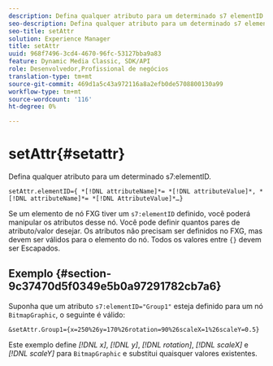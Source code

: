 ```yaml
---
description: Defina qualquer atributo para um determinado s7 elementID.
seo-description: Defina qualquer atributo para um determinado s7 elementID.
seo-title: setAttr
solution: Experience Manager
title: setAttr
uuid: 968f7496-3cd4-4670-96fc-53127bba9a83
feature: Dynamic Media Classic, SDK/API
role: Desenvolvedor,Profissional de negócios
translation-type: tm+mt
source-git-commit: 469d1a5c43a972116a8a2efb0de5708800130a99
workflow-type: tm+mt
source-wordcount: '116'
ht-degree: 0%

---
```



# setAttr{#setattr}

Defina qualquer atributo para um determinado s7:elementID.

`setAttr.elementID={ *[!DNL attributeName]*= *[!DNL attributeValue]*, *[!DNL attributeName]*= *[!DNL AttributeValue]*…}`

Se um elemento de nó FXG tiver um `s7:elementID` definido, você poderá manipular os atributos desse nó. Você pode definir quantos pares de atributo/valor desejar. Os atributos não precisam ser definidos no FXG, mas devem ser válidos para o elemento do nó. Todos os valores entre `{}` devem ser Escapados.

## Exemplo {#section-9c37470d5f0349e5b0a97291782cb7a6}

Suponha que um atributo `s7:elementID="Group1"` esteja definido para um nó `BitmapGraphic`, o seguinte é válido:

`&setAttr.Group1={x=250%26y=170%26rotation=90%26scaleX=1%26scaleY=0.5}`

Este exemplo define *[!DNL x]*, *[!DNL y]*, *[!DNL rotation]*, *[!DNL scaleX]* e *[!DNL scaleY]* para `BitmapGraphic` e substitui quaisquer valores existentes.
